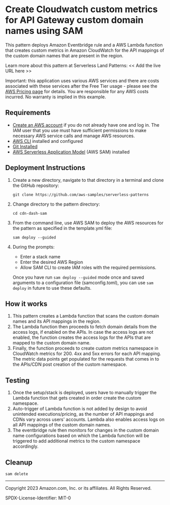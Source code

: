 # Create Cloudwatch custom metrics for API Gateway custom domain names using SAM

This pattern deploys Amazon Eventbridge rule and a AWS Lambda function that creates custom metrics in Amazon CloudWatch for the API mappings of the custom domain names that are present in the region.

Learn more about this pattern at Serverless Land Patterns: << Add the live URL here >>

Important: this application uses various AWS services and there are costs associated with these services after the Free Tier usage - please see the [AWS Pricing page](https://aws.amazon.com/pricing/) for details. You are responsible for any AWS costs incurred. No warranty is implied in this example.

## Requirements

* [Create an AWS account](https://portal.aws.amazon.com/gp/aws/developer/registration/index.html) if you do not already have one and log in. The IAM user that you use must have sufficient permissions to make necessary AWS service calls and manage AWS resources.
* [AWS CLI](https://docs.aws.amazon.com/cli/latest/userguide/install-cliv2.html) installed and configured
* [Git Installed](https://git-scm.com/book/en/v2/Getting-Started-Installing-Git)
* [AWS Serverless Application Model](https://docs.aws.amazon.com/serverless-application-model/latest/developerguide/serverless-sam-cli-install.html) (AWS SAM) installed

## Deployment Instructions

1. Create a new directory, navigate to that directory in a terminal and clone the GitHub repository:
    ``` 
    git clone https://github.com/aws-samples/serverless-patterns
    ```
2. Change directory to the pattern directory:
    ```
    cd cdn-dash-sam
    ```
3. From the command line, use AWS SAM to deploy the AWS resources for the pattern as specified in the template.yml file:
    ```
    sam deploy --guided
    ```
4. During the prompts:
    * Enter a stack name
    * Enter the desired AWS Region
    * Allow SAM CLI to create IAM roles with the required permissions.

    Once you have run `sam deploy --guided` mode once and saved arguments to a configuration file (samconfig.toml), you can use `sam deploy` in future to use these defaults.



## How it works

1. This pattern creates a Lambda function that scans the custom domain names and its API mappings in the region.
2. The Lambda function then proceeds to fetch domain details from the access logs, if enabled on the APIs. In case the access logs are not enabled, the function creates the access logs for the APIs that are mapped to the custom domain name.
3. Finally, the function proceeds to create custom metrics namespace in CloudWatch metrics for 200. 4xx and 5xx errors for each API mapping. The metric data points get populated for the requests that comes in to the APIs/CDN post creation of the custom namespace.

## Testing

1. Once the setup/stack is deployed, users have to manually trigger the Lambda function that gets created in order create the custom namespace. 
2. Auto-trigger of Lambda function is not added by design to avoid unintended executions/pricing, as the number of API mappings and CDNs vary across users' accounts. Lambda also enables access logs on all API mappings of the custom domain names.
3. The eventbridge rule then monitors for changes in the custom domain name configurations based on which the Lambda function will be triggered to add additional metrics to the custom namespace accordingly.

## Cleanup
 
 ```
 sam delete
 ```
 
----
Copyright 2023 Amazon.com, Inc. or its affiliates. All Rights Reserved.

SPDX-License-Identifier: MIT-0
